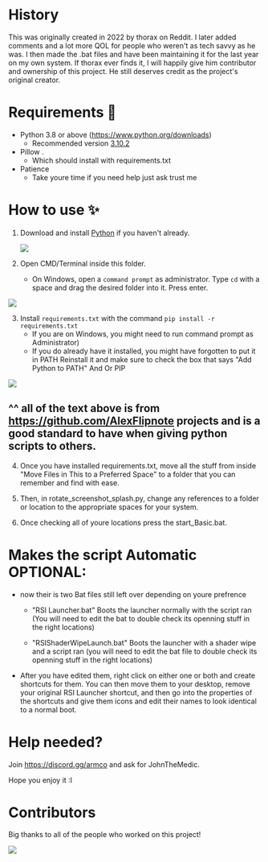 # History
This was originally created in 2022 by thorax on Reddit. I later added comments and a lot more QOL for people who weren't as tech savvy as he was. I then made the .bat files and have been maintaining it for the last year on my own system. If thorax ever finds it, I will happily give him contributor and ownership of this project. He still deserves credit as the project's original creator.

# Requirements 🧾
- Python 3.8 or above (https://www.python.org/downloads)
  - Recommended version [3.10.2](https://www.python.org/downloads/release/python-3102/)
- Pillow .
  - Which should install with requirements.txt
- Patience
  - Take youre time if you need help just ask trust me


# How to use ✨
1. Download and install [Python](https://www.python.org/downloads) if you haven't already.

   ![](https://i.alexflipnote.dev/2Ucs5Hf.png)
2. Open CMD/Terminal inside this folder.
   - On Windows, open a `command prompt` as administrator. Type `cd` with a space and drag the desired folder into it. Press enter.

 ![](https://i.alexflipnote.dev/7PvV4Eo.png)

3. Install `requirements.txt` with the command `pip install -r requirements.txt`
   - If you are on Windows, you might need to run command prompt as Administrator)
   - If you do already have it installed, you might have forgotten to put it in PATH Reinstall it and make sure to check the box that says "Add Python to PATH" And Or PIP

![](https://i.alexflipnote.dev/4QPnZiX.gif)

## ^^ all of the text above is from https://github.com/AlexFlipnote projects and is a good standard to have when giving python scripts to others.

4. Once you have installed requirements.txt, move all the stuff from inside "Move Files in This to a Preferred Space" to a folder that you can remember and find with ease.

5. Then, in rotate_screenshot_splash.py, change any references to a folder or location to the appropriate spaces for your system. 

6. Once checking all of youre locations press the start_Basic.bat.

# Makes the script Automatic OPTIONAL:

- now their is two Bat files still left over depending on youre prefrence

  - "RSI Launcher.bat" Boots the launcher normally with the script ran (You will need to edit the bat to double check its openning stuff in the right locations)

  - "RSIShaderWipeLaunch.bat" Boots the launcher with a shader wipe and a script ran (you will need to edit the bat file to double check its openning stuff in the right locations) 

- After you have edited them, right click on either one or both and create shortcuts for them. You can then move them to your desktop, remove your original RSI Launcher shortcut, and then go into the properties of the shortcuts and give them icons and edit their names to look identical to a normal boot.


# Help needed?
Join https://discord.gg/armco and ask for JohnTheMedic.

Hope you enjoy it :I

# Contributors
Big thanks to all of the people who worked on this project!

<a href="https://github.com/JohnTheMedic/SC-EAC-Screenshot-SplashScreen/graphs/contributors">
  <img src="https://contrib.rocks/image?repo=JohnTheMedic/SC-EAC-Screenshot-SplashScreen" />
</a>